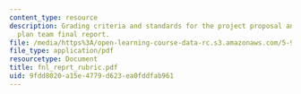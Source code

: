 ```yaml
---
content_type: resource
description: Grading criteria and standards for the project proposal and management
  plan team final report.
file: /media/https%3A/open-learning-course-data-rc.s3.amazonaws.com/5-92-energy-environment-and-society-spring-2007/9fdd8020a15e4779d623ea0fddfab961_fnl_reprt_rubric.pdf
file_type: application/pdf
resourcetype: Document
title: fnl_reprt_rubric.pdf
uid: 9fdd8020-a15e-4779-d623-ea0fddfab961
---
```

